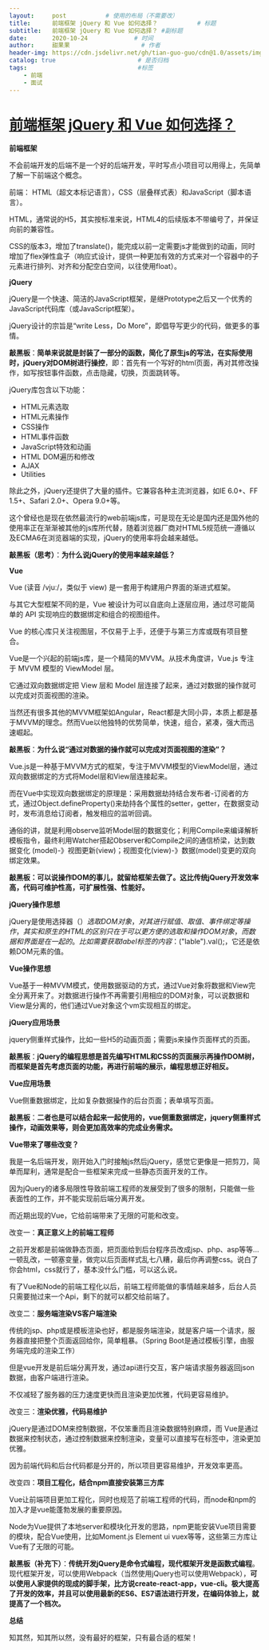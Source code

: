 ```yaml
---
layout:     post           # 使用的布局（不需要改）
title:      前端框架 jQuery 和 Vue 如何选择？           # 标题 
subtitle:   前端框架 jQuery 和 Vue 如何选择？ #副标题
date:       2020-10-24             # 时间
author:     甜果果                    # 作者
header-img: https://cdn.jsdelivr.net/gh/tian-guo-guo/cdn@1.0/assets/img/home-bg-art.jpg    #背景图片
catalog: true                       # 是否归档
tags:                               #标签
    - 前端
    - 面试
---
```


# [前端框架 jQuery 和 Vue 如何选择？](https://blog.csdn.net/tongdanping/article/details/79878302)

**前端框架**

不会前端开发的后端不是一个好的后端开发，平时写点小项目可以用得上，先简单了解一下前端这个概念。

前端： HTML（超文本标记语言），CSS（层叠样式表）和JavaScript（脚本语言）。

HTML，通常说的H5，其实按标准来说，HTML4的后续版本不带编号了，并保证向前的兼容性。

CSS的版本3，增加了translate()，能完成以前一定需要js才能做到的动画，同时增加了flex弹性盒子（响应式设计，提供一种更加有效的方式来对一个容器中的子元素进行排列、对齐和分配空白空间，以往使用float）。

**jQuery**

jQuery是一个快速、简洁的JavaScript框架，是继Prototype之后又一个优秀的JavaScript代码库（或JavaScript框架）。

jQuery设计的宗旨是“write Less，Do More”，即倡导写更少的代码，做更多的事情。

**敲黑板**：**简单来说就是封装了一部分的函数，简化了原生js的写法，在实际使用时，jQuery对DOM树进行操控**，即：首先有一个写好的html页面，再对其修改操作，如写按钮事件函数，点击隐藏，切换，页面跳转等。

jQuery库包含以下功能：

-   HTML元素选取
-   HTML元素操作
-   CSS操作
-   HTML事件函数
-   JavaScript特效和动画
-   HTML DOM遍历和修改
-   AJAX
-   Utilities

除此之外，jQuery还提供了大量的插件。它兼容各种主流浏览器，如IE 6.0+、FF 1.5+、Safari 2.0+、Opera 9.0+等。

这个曾经也是现在依然最流行的web前端js库，可是现在无论是国内还是国外他的使用率正在渐渐被其他的js库所代替，随着浏览器厂商对HTML5规范统一遵循以及ECMA6在浏览器端的实现，jQuery的使用率将会越来越低。

**敲黑板（思考）**：**为什么说jQuery的使用率越来越低？**

**Vue**

Vue (读音 /vjuː/，类似于 view) 是一套用于构建用户界面的渐进式框架。

与其它大型框架不同的是，Vue 被设计为可以自底向上逐层应用，通过尽可能简单的 API 实现响应的数据绑定和组合的视图组件。

Vue 的核心库只关注视图层，不仅易于上手，还便于与第三方库或既有项目整合。

Vue是一个兴起的前端js库，是一个精简的MVVM。从技术角度讲，Vue.js 专注于 MVVM 模型的 ViewModel 层。

它通过双向数据绑定把 View 层和 Model 层连接了起来，通过对数据的操作就可以完成对页面视图的渲染。

当然还有很多其他的MVVM框架如Angular，React都是大同小异，本质上都是基于MVVM的理念。然而Vue以他独特的优势简单，快速，组合，紧凑，强大而迅速崛起。

**敲黑板**：**为什么说“通过对数据的操作就可以完成对页面视图的渲染”？**

Vue.js是一种基于MVVM方式的框架，专注于MVVM模型的ViewModel层，通过双向数据绑定的方式将Model层和View层连接起来。

而在Vue中实现双向数据绑定的原理是：采用数据劫持结合发布者-订阅者的方式，通过Object.defineProperty()来劫持各个属性的setter，getter，在数据变动时，发布消息给订阅者，触发相应的监听回调。

通俗的讲，就是利用observe监听Model层的数据变化；利用Compile来编译解析模板指令，最终利用Watcher搭起Observer和Compile之间的通信桥梁，达到数据变化 (model)-》视图更新(view)；视图变化(view)-》数据(model)变更的双向绑定效果。

**敲黑板：可以说操作DOM的事儿，就留给框架去做了。这比传统jQuery开发效率高，代码可维护性高，可扩展性强、性能好。**

**jQuery操作思想**

jQuery是使用选择器（$）选取DOM对象，对其进行赋值、取值、事件绑定等操作，其实和原生的HTML的区别只在于可以更方便的选取和操作DOM对象，而数据和界面是在一起的。比如需要获取label标签的内容：$("lable").val();，它还是依赖DOM元素的值。 

**Vue操作思想**

Vue基于一种MVVM模式，使用数据驱动的方式，通过Vue对象将数据和View完全分离开来了。对数据进行操作不再需要引用相应的DOM对象，可以说数据和View是分离的，他们通过Vue对象这个vm实现相互的绑定。

**jQuery应用场景**

jquery侧重样式操作，比如一些H5的动画页面；需要js来操作页面样式的页面。

**敲黑板**：**jQuery的编程思想是首先编写HTML和CSS的页面展示再操作DOM树，而框架是首先考虑页面的功能，再进行前端的展示，编程思想正好相反。**

**Vue应用场景**

Vue侧重数据绑定，比如复杂数据操作的后台页面；表单填写页面。

**敲黑板**：**二者也是可以结合起来一起使用的，vue侧重数据绑定，jquery侧重样式操作，动画效果等，则会更加高效率的完成业务需求。**

**Vue带来了哪些改变？**

我是一名后端开发，刚开始入门时接触js然后jQuery，感觉它更像是一把剪刀，简单而犀利，通常是配合一些框架来完成一些静态页面开发的工作。

因为jQuery的诸多局限性导致前端工程师的发展受到了很多的限制，只能做一些表面性的工作，并不能实现前后端分离开发。

而近期出现的Vue，它给前端带来了无限的可能和改变。

改变一：**真正意义上的前端工程师**

之前开发都是前端做静态页面，把页面给到后台程序员改成jsp、php、asp等等...一顿乱改，一顿塞变量，做完以后页面样式乱七八糟，最后你再调整css。说白了你会html，css就行了，基本没什么门槛，可以这么说。

有了Vue和Node的前端工程化以后，前端工程师能做的事情越来越多，后台人员只需要抛过来一个Api，剩下的就可以都交给前端了。

改变二：**服务端渲染VS客户端渲染**

传统的jsp、php或是模板渲染也好，都是服务端渲染，就是客户端一个请求，服务器直接把整个页面返回给你，简单粗暴。（Spring Boot是通过模板引擎，由服务端完成的渲染工作）

但是vue开发是前后端分离开发，通过api进行交互，客户端请求服务器返回json数据，由客户端进行渲染。

不仅减轻了服务器的压力速度更快而且渲染更加优雅，代码更容易维护。

改变三：**渲染优雅，代码易维护**

jQuery是通过DOM来控制数据，不仅笨重而且渲染数据特别麻烦，而 Vue是通过数据来控制状态，通过控制数据来控制渲染，变量可以直接写在标签中，渲染更加优雅。

因为前端代码和后台代码都是分开的，所以项目更容易维护，开发效率更高。

改变四：**项目工程化，结合npm直接安装第三方库**

Vue让前端项目更加工程化，同时也规范了前端工程师的代码，而node和npm的加入才是vue能蓬勃发展的重要原因。

Node为Vue提供了本地server和模块化开发的思路，npm更能安装Vue项目需要的模块，配合Vue使用，比如Moment.js Element ui vuex等等，这些第三方库让Vue有了无限的可能。

**敲黑板（补充下）**：**传统开发jQuery是命令式编程，现代框架开发是函数式编程**。现代框架开发，可以使用Webpack（当然使用jQuery也可以使用Webpack），**可以使用人家提供的现成的脚手架，比方说create-react-app，vue-cli。极大提高了开发的效率，并且可以使用最新的ES6、ES7语法进行开发，在编码体验上，就提高了一个档次。**

**总结**

知其然，知其所以然，没有最好的框架，只有最合适的框架！